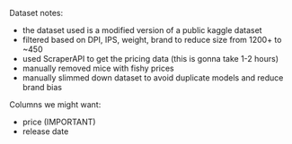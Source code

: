 Dataset notes:
- the dataset used is a modified version of a public kaggle dataset
- filtered based on DPI, IPS, weight, brand to reduce size from 1200+ to ~450
- used ScraperAPI to get the pricing data (this is gonna take 1-2 hours)
- manually removed mice with fishy prices
- manually slimmed down dataset to avoid duplicate models and reduce brand bias

Columns we might want:
- price (IMPORTANT)
- release date
